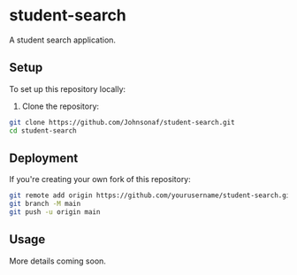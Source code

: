 # student-search

A student search application.

## Setup

To set up this repository locally:

1. Clone the repository:
```bash
git clone https://github.com/Johnsonaf/student-search.git
cd student-search
```

## Deployment

If you're creating your own fork of this repository:

```bash
git remote add origin https://github.com/yourusername/student-search.git
git branch -M main
git push -u origin main
```

## Usage

More details coming soon.